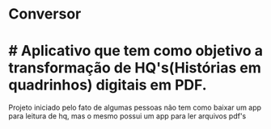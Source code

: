 # Conversor

# # Aplicativo que tem como objetivo a transformação de HQ's(Histórias em quadrinhos) digitais em PDF.


Projeto iniciado pelo fato de algumas pessoas não tem como baixar um app para leitura de hq, mas o mesmo possui um app para ler arquivos pdf's
